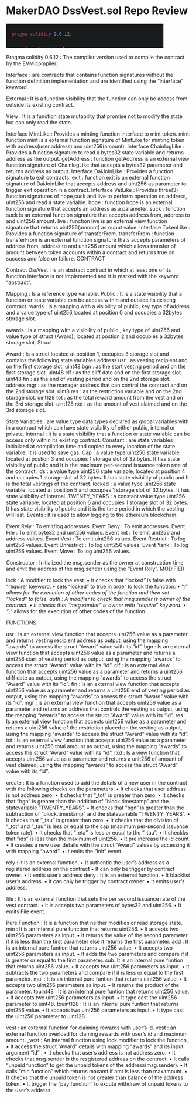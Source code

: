 #                            MakerDAO DssVest.sol Repo Review

![pragma!](./images/pragma.png)

Pragma solidity 0.6.12 : The compiler version used to compile the contract by the EVM compiler.

Interface : are contracts that contains function signatures without the function definition implementation and are identified using the “interface” keyword.

External : It is a function visibility that the function can only be access from outside its existing contract.

View : It is a function state mutability that promise not to modify the state but can only read the state.

Interface MintLike : Provides a minting function interface to mint token.
mint: function mint is a external function signature of MintLike for minting token with address(user address) and uint256(amount). 
Interface ChainlogLike : Provides a function signature to read a bytes32 state variable and returns address as the output.
getAddress : function getAddress is an external view function signature of ChainlogLike that accepts a bytes32 parameter and returns address as output. 
Interface DaiJoinLike : Provides a function signature to exit contracts.
exit : function exit is an external function signature of DaiJoinLike that accepts address and uint256 as parameter to trigger exit operation in a contract.
Interface VatLike : Provides three(3) function signatures of hope,suck and live to perform operation on address, uint256 and read a state variable.
hope : function hope is an external function signature that accepts an address as a parameter.
suck : function suck is an external function signature that accepts address from, address to and uint256 amount.
live : function live is an external view function signature that returns uint256(amount) as ouput value.
Interface TokenLike : Provides a function signature of transferFrom.
transferFrom : function transferFrom is an external function signature thats accepts parameters of address from, address to and unit256 amount which allows transfer of amount between token accounts within a contract and returns true on success and false on failure.
CONTRACT

Contract DssVest : Is an abstract contract in which at least one of its function interface is not implemented and it is marked with the keyword “abstract”.

Mapping : Is a reference type variable.
Public : It is a state visibility that a function or state variable can be access within and outside its existing contract.
wards : Is a mapping with a visibility of public, key type of address and a value type of uint256,located at position 0 and occupies a 32bytes storage slot.

awards : Is a mapping with a visibility of public , key type of uint256 and value type of struct (Award), located at postion 2 and occupies a 32bytes storage slot.
Struct

Award : Is a struct located at position 1, occupies 3 storage slot and contains the following state variables
address usr : as vesting recipient and on the first storage slot.
uint48 bgn : as the start vesting period and on the first storage slot.
uint48 clf : as the cliff date and on the first storage slot.
uint48 fin : as the end of vesting period and on the 2nd storage slot.
address mgr : as the manager address that can control the contract and on the 2nd storage slot.
uint8 res : as the restriction variable and on the 2nd storage slot.
uint128 tot : as the total reward amount from the vest and on the 3rd storage slot.
uint128 rxd : as the amount of vest claimed and on the 3rd storage slot.

State Variables : are value type data types declared as global variables with in a contract which can have state visibility of either public, internal or private.
Internal : It is a state visibility that a function or state variable can be access only within its existing contract.
Constant : are state variables initialized at compliation time and copied to every location of the state variable. It is used to save gas.
Cap : a value type uint256 state variable, located at postion 3 and occupies 1 storage slot of 32 bytes. It has state visibility of public and It is the maximum per-second issuance token rate of the contract.
ids : a value type uint256 state variable, located at position 4 and occupies 1 storage slot of 32 bytes. It has state visibility of public and It is the total vestings of the contract.
locked :  a value type uint256 state variable, located at position 5 and occupies 1 storage slot of 32 bytes. It has state visibility of internal.
TWENTY_YEARS :  a constant value type uint256 state variable, located at position 6 and occupies 1 storage slot of 32 bytes. It has state visibility of public and it is the time period in which the vesting will last.
Events : It is used to allow logging to the ethereum blockchain.

Event Rely : To emit/log addresses.
Event Deny : To emit addresses.
Event File : To emit byte32 and uint256 values.
Event Init : To emit uint256 and address values.
Event Vest : To emit uint256 values.
Event Restrict : To log uint256 values.
Event Unrestrict : To log uint256 values.
Event Yank : To log uint256 values.
Event Move : To log uint256 values.

Constructor : Initialized the msg.sender as the owner at construction time and emit the address of the msg.sender using the “Event Rely”.
MODIFIER

lock : A modifier to lock the vest.
    • It checks that  “locked” is false with “require” keyword. 
    • sets “locked” to true in order to lock the function.
    • “_;” allows for the execution of other codes of the function and then set “locked” to false.
auth : A modifier to check that msg.sender is owner of the contract.
    • It checks that  “msg.sender” is owner with  “require” keyword. 
    • “_;” allows for the execution of other codes of the function.

FUNCTIONS

usr : Is an external view function that accepts uint256 value as a parameter and returns vesting recipient address as output, using the mapping “awards” to access the struct “Award” value with its “id”.
bgn : Is an external view function that accepts uint256 value as a parameter and returns a uint256 start of vesting period as output, using the mapping “awards” to access the struct “Award” value with its “id”.
clf : Is an external view function that accepts uint256 value as a parameter and returns a uint256 cliff date as output, using the mapping “awards” to access the struct “Award” value with its “id”.
fin : Is an external view function that accepts uint256 value as a parameter and returns a uint256 end of vesting period as output, using the mapping “awards” to access the struct “Award” value with its “id”.
mgr : Is an external view function that accepts uint256 value as a parameter and returns an address that controls the vesting as output, using the mapping “awards” to access the struct “Award” value with its “id”.
res : Is an external view function that accepts uint256 value as a parameter and returns a uint256 value of the restriction placed on the vesting as output, using the mapping “awards” to access the struct “Award” value with its “id”.
tot : Is an external view function that accepts uint256 value as a parameter and returns uint256 total amount as output, using the mapping “awards” to access the struct “Award” value with its “id”.
rxd : Is a view function that accepts uint256 value as a parameter and returns a unit256 of amount of vest claimed, using the mapping “awards” to access the struct “Award” value with its “id”.

create : It is a function used to add the details of a new user in the contract with the following checks on the parameters.
    • It checks that user address is not address zero.
    • It checks that “_tot” is greater than zero.
    • It checks that “bgn” is greater than the addition of “block.timestamp” and the statevariable  “TWENTY_YEARS”.
    • It checks that “bgn” is greater than the subtraction of “block.timestamp” and the statevariable  “TWENTY_YEARS”.
    • It checks that “_tau” is greater than zero.
    • It checks that the division of “_tot” and “_tau” is less or equal to the cap (maximum per-second issuance token rate).
    • It checks that “_eta” is less or equal to the “_tau”.
    • It checkks that “ids” is less than the maximum of uint256.
    • It pre increase the id count.
    • It creates a new user details with the struct “Award” values by accessing it with mapping “award”.
    • It emits the “Init” event.


rely : It is an external function.
    • It authentic the user’s address as a registered address on the contract
    • It can only be trigger by contract owner.
    • It emits user’s address
deny : It is an external function.
    • It blacklist user’s address.
    • It can only be trigger by contract owner.
    • It emits user’s address.

file : It is an external function that sets the per second issuance rate of the vest contract.
    • It is accepts two parameters of bytes32 and uint256.
    • It emits File event.





Pure Function : It is a function that neither modifies or read storage state. 
min : It is an internal pure function that returns uint256.
    • It accepts two uint256 parameters as input.
    • It returns the value of the second parameter if it is less than the first parameter else it returns the first parameter.
add : It is an internal pure funtion that returns uint256 value.
    • It accepts two uint256 parameters as input.
    • It adds the two parameters and compare if it is greater or equal to the first parameter.
sub: It is an internal pure funtion that returns uint256 value.
    • It accepts two uint256 parameters as input.
    • It subtracts the two parameters and compare if it is less or equal to the first parameter.
mul : It is an internal pure funtion that returns uint256 value.
    • It accepts two uint256 parameters as input.
    • It  returns the product of the parameter.
touint48 : It is an internal pure funtion that returns uint256 value.
    • It accepts two uint256 parameters as input.
    • It type cast the uint256 parameter to uint48.
touint128 : It is an internal pure funtion that returns uint256 value.
    • It accepts two uint256 parameters as input.
    • It type cast the uint256 parameter to uint128.



vest : an external function for claiming rewards with user’s id.
vest : an external function overload for claming rewards with user’s id and maximum amount.
_vest : An internal function using lock modifier to lock the function, 
    • It access the struct “Award” details with mapping “awards” and its input argument “id” .
    • It checks that user’s address is not address zero.
    • It checks that msg.sender is the resgistered address on the contract.
    • It calls “unpaid function”  to get the unpaid tokens of the address(msg.sender).
    • It calls “min function” which returns maxamt if amt is less than maxamount.
    • It checks that the unpaid token is not greater than balance of the address token.
    • It trigger the “pay function” to excute withdraw of unpaid tokens to the user’s address.
